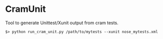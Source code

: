 CramUnit
========

Tool to generate Unittest/Xunit output from cram tests.

    $> python run_cram_unit.py /path/to/mytests --xunit nose_mytests.xml